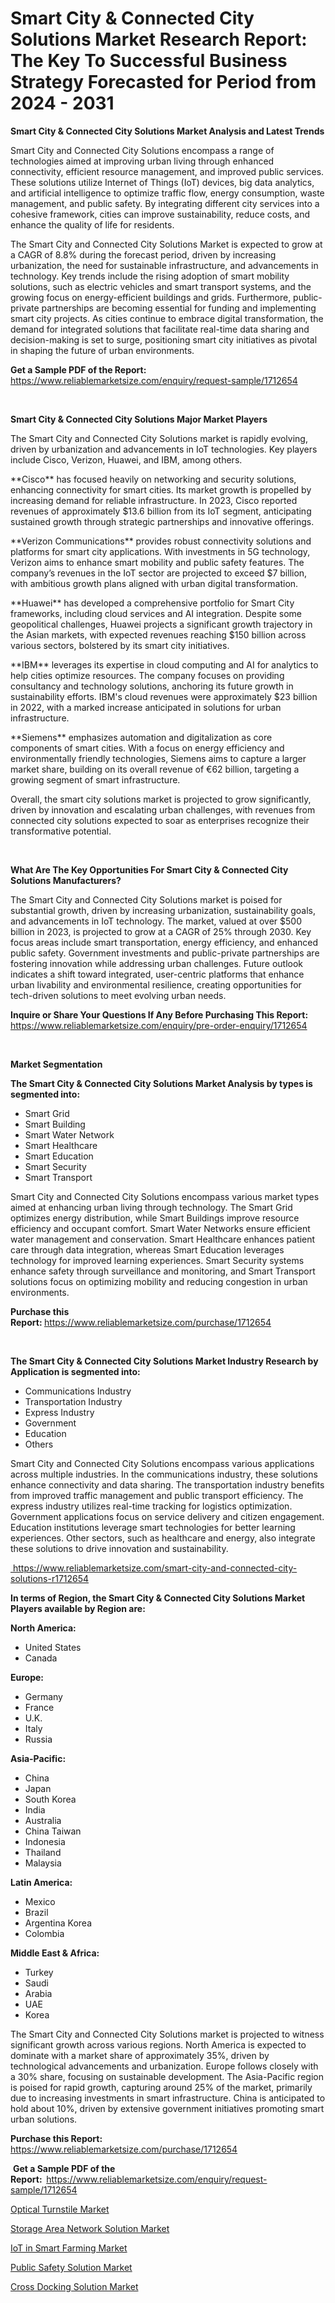 <p><h1>Smart City & Connected City Solutions Market Research Report: The Key To Successful Business Strategy Forecasted for Period from 2024 - 2031</h1></p><p><strong>Smart City & Connected City Solutions Market Analysis and Latest Trends</strong></p>
<p><p>Smart City and Connected City Solutions encompass a range of technologies aimed at improving urban living through enhanced connectivity, efficient resource management, and improved public services. These solutions utilize Internet of Things (IoT) devices, big data analytics, and artificial intelligence to optimize traffic flow, energy consumption, waste management, and public safety. By integrating different city services into a cohesive framework, cities can improve sustainability, reduce costs, and enhance the quality of life for residents.</p><p>The Smart City and Connected City Solutions Market is expected to grow at a CAGR of 8.8% during the forecast period, driven by increasing urbanization, the need for sustainable infrastructure, and advancements in technology. Key trends include the rising adoption of smart mobility solutions, such as electric vehicles and smart transport systems, and the growing focus on energy-efficient buildings and grids. Furthermore, public-private partnerships are becoming essential for funding and implementing smart city projects. As cities continue to embrace digital transformation, the demand for integrated solutions that facilitate real-time data sharing and decision-making is set to surge, positioning smart city initiatives as pivotal in shaping the future of urban environments.</p></p>
<p><strong>Get a Sample PDF of the Report:&nbsp;</strong> <a href="https://www.reliablemarketsize.com/enquiry/request-sample/1712654?utm_campaign=1413&utm_medium=2&utm_source=Github&utm_content=ia&utm_term=22102024&utm_id=smart-city-connected-city-solutions">https://www.reliablemarketsize.com/enquiry/request-sample/1712654</a></p>
<p>&nbsp;</p>
<p><strong>Smart City & Connected City Solutions Major Market Players</strong></p>
<p><p>The Smart City and Connected City Solutions market is rapidly evolving, driven by urbanization and advancements in IoT technologies. Key players include Cisco, Verizon, Huawei, and IBM, among others.</p><p>**Cisco** has focused heavily on networking and security solutions, enhancing connectivity for smart cities. Its market growth is propelled by increasing demand for reliable infrastructure. In 2023, Cisco reported revenues of approximately $13.6 billion from its IoT segment, anticipating sustained growth through strategic partnerships and innovative offerings.</p><p>**Verizon Communications** provides robust connectivity solutions and platforms for smart city applications. With investments in 5G technology, Verizon aims to enhance smart mobility and public safety features. The company’s revenues in the IoT sector are projected to exceed $7 billion, with ambitious growth plans aligned with urban digital transformation.</p><p>**Huawei** has developed a comprehensive portfolio for Smart City frameworks, including cloud services and AI integration. Despite some geopolitical challenges, Huawei projects a significant growth trajectory in the Asian markets, with expected revenues reaching $150 billion across various sectors, bolstered by its smart city initiatives.</p><p>**IBM** leverages its expertise in cloud computing and AI for analytics to help cities optimize resources. The company focuses on providing consultancy and technology solutions, anchoring its future growth in sustainability efforts. IBM's cloud revenues were approximately $23 billion in 2022, with a marked increase anticipated in solutions for urban infrastructure.</p><p>**Siemens** emphasizes automation and digitalization as core components of smart cities. With a focus on energy efficiency and environmentally friendly technologies, Siemens aims to capture a larger market share, building on its overall revenue of €62 billion, targeting a growing segment of smart infrastructure.</p><p>Overall, the smart city solutions market is projected to grow significantly, driven by innovation and escalating urban challenges, with revenues from connected city solutions expected to soar as enterprises recognize their transformative potential.</p></p>
<p>&nbsp;</p>
<p><strong>What Are The Key Opportunities For Smart City & Connected City Solutions Manufacturers?</strong></p>
<p><p>The Smart City and Connected City Solutions market is poised for substantial growth, driven by increasing urbanization, sustainability goals, and advancements in IoT technology. The market, valued at over $500 billion in 2023, is projected to grow at a CAGR of 25% through 2030. Key focus areas include smart transportation, energy efficiency, and enhanced public safety. Government investments and public-private partnerships are fostering innovation while addressing urban challenges. Future outlook indicates a shift toward integrated, user-centric platforms that enhance urban livability and environmental resilience, creating opportunities for tech-driven solutions to meet evolving urban needs.</p></p>
<p><strong>Inquire or Share Your Questions If Any Before Purchasing This Report:</strong> <a href="https://www.reliablemarketsize.com/enquiry/pre-order-enquiry/1712654?utm_campaign=1413&utm_medium=2&utm_source=Github&utm_content=ia&utm_term=22102024&utm_id=smart-city-connected-city-solutions">https://www.reliablemarketsize.com/enquiry/pre-order-enquiry/1712654</a></p>
<p>&nbsp;</p>
<p><strong>Market Segmentation</strong></p>
<p><strong>The Smart City & Connected City Solutions Market Analysis by types is segmented into:</strong></p>
<p><ul><li>Smart Grid</li><li>Smart Building</li><li>Smart Water Network</li><li>Smart Healthcare</li><li>Smart Education</li><li>Smart Security</li><li>Smart Transport</li></ul></p>
<p><p>Smart City and Connected City Solutions encompass various market types aimed at enhancing urban living through technology. The Smart Grid optimizes energy distribution, while Smart Buildings improve resource efficiency and occupant comfort. Smart Water Networks ensure efficient water management and conservation. Smart Healthcare enhances patient care through data integration, whereas Smart Education leverages technology for improved learning experiences. Smart Security systems enhance safety through surveillance and monitoring, and Smart Transport solutions focus on optimizing mobility and reducing congestion in urban environments.</p></p>
<p><strong>Purchase this Report:&nbsp;</strong><a href="https://www.reliablemarketsize.com/purchase/1712654?utm_campaign=1413&utm_medium=2&utm_source=Github&utm_content=ia&utm_term=22102024&utm_id=smart-city-connected-city-solutions">https://www.reliablemarketsize.com/purchase/1712654</a></p>
<p>&nbsp;</p>
<p><strong>The Smart City & Connected City Solutions Market Industry Research by Application is segmented into:</strong></p>
<p><ul><li>Communications Industry</li><li>Transportation Industry</li><li>Express Industry</li><li>Government</li><li>Education</li><li>Others</li></ul></p>
<p><p>Smart City and Connected City Solutions encompass various applications across multiple industries. In the communications industry, these solutions enhance connectivity and data sharing. The transportation industry benefits from improved traffic management and public transport efficiency. The express industry utilizes real-time tracking for logistics optimization. Government applications focus on service delivery and citizen engagement. Education institutions leverage smart technologies for better learning experiences. Other sectors, such as healthcare and energy, also integrate these solutions to drive innovation and sustainability.</p></p>
<p><a href="https://www.reliablemarketsize.com/smart-city-and-connected-city-solutions-r1712654?utm_campaign=1413&utm_medium=2&utm_source=Github&utm_content=ia&utm_term=22102024&utm_id=smart-city-connected-city-solutions">&nbsp;https://www.reliablemarketsize.com/smart-city-and-connected-city-solutions-r1712654</a></p>
<p><strong>In terms of Region, the Smart City & Connected City Solutions Market Players available by Region are:</strong></p>
<p>
    <p> <strong> North America: </strong>
        <ul>
            <li>United States</li>
            <li>Canada</li>
        </ul>
        </p> 
    <p> <strong> Europe: </strong>
        <ul>
            <li>Germany</li>
            <li>France</li>
            <li>U.K.</li>
            <li>Italy</li>
            <li>Russia</li>
        </ul>
        </p> 
    <p> <strong> Asia-Pacific: </strong>
        <ul>
            <li>China</li>
            <li>Japan</li>
            <li>South Korea</li>
            <li>India</li>
            <li>Australia</li>
            <li>China Taiwan</li>
            <li>Indonesia</li>
            <li>Thailand</li>
            <li>Malaysia</li>
        </ul>
        </p> 
    <p> <strong> Latin America: </strong>
        <ul>
            <li>Mexico</li>
            <li>Brazil</li>
            <li>Argentina Korea</li>
            <li>Colombia</li>
        </ul>
        </p> 
    <p> <strong> Middle East & Africa: </strong>
        <ul>
            <li>Turkey</li>
            <li>Saudi</li>
            <li>Arabia</li>
            <li>UAE</li>
            <li>Korea</li>
        </ul>
    </p>
    </p>
<p><p>The Smart City and Connected City Solutions market is projected to witness significant growth across various regions. North America is expected to dominate with a market share of approximately 35%, driven by technological advancements and urbanization. Europe follows closely with a 30% share, focusing on sustainable development. The Asia-Pacific region is poised for rapid growth, capturing around 25% of the market, primarily due to increasing investments in smart infrastructure. China is anticipated to hold about 10%, driven by extensive government initiatives promoting smart urban solutions.</p></p>
<p><strong>Purchase this Report: </strong><a href="https://www.reliablemarketsize.com/purchase/1712654?utm_campaign=1413&utm_medium=2&utm_source=Github&utm_content=ia&utm_term=22102024&utm_id=smart-city-connected-city-solutions">https://www.reliablemarketsize.com/purchase/1712654</a></p>
<p>&nbsp;<strong>Get a Sample PDF of the Report:&nbsp;&nbsp;</strong><a href="https://www.reliablemarketsize.com/enquiry/request-sample/1712654?utm_campaign=1413&utm_medium=2&utm_source=Github&utm_content=ia&utm_term=22102024&utm_id=smart-city-connected-city-solutions">https://www.reliablemarketsize.com/enquiry/request-sample/1712654</a></p>
<p><strong></strong></p>
<p><p><a href="https://issuu.com/reportprime-2/docs/optical-turnstile-market-size-2030._03f359431cc55c?utm_campaign=1413&utm_medium=2&utm_source=Github&utm_content=ia&utm_term=22102024&utm_id=smart-city-connected-city-solutions">Optical Turnstile Market</a></p><p><a href="https://github.com/kric8bmkinds/Market-Research-Report-List-1/blob/main/storage-area-network-solution-market.md?utm_campaign=1413&utm_medium=2&utm_source=Github&utm_content=ia&utm_term=22102024&utm_id=smart-city-connected-city-solutions">Storage Area Network Solution Market</a></p><p><a href="https://github.com/ChiragRP21/Market-Research-Report-List-6/blob/main/iot-in-smart-farming-market.md?utm_campaign=1413&utm_medium=2&utm_source=Github&utm_content=ia&utm_term=22102024&utm_id=smart-city-connected-city-solutions">IoT in Smart Farming Market</a></p><p><a href="https://www.linkedin.com/pulse/booming-public-safety-solution-market-sector-analysis-growth-wn7gf?utm_campaign=1413&utm_medium=2&utm_source=Github&utm_content=ia&utm_term=22102024&utm_id=smart-city-connected-city-solutions">Public Safety Solution Market</a></p><p><a href="https://www.linkedin.com/pulse/key-drivers-cross-docking-solution-market-trends-future-7afhf?utm_campaign=1413&utm_medium=2&utm_source=Github&utm_content=ia&utm_term=22102024&utm_id=smart-city-connected-city-solutions">Cross Docking Solution Market</a></p></p>